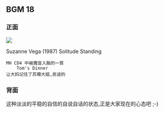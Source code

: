## BGM 18

### 正面

![][image-1]

Suzanne Vega (1987) Solitude Standing

	MH CD4 中被魔音入脑的一首
	    Tom's Dinner
	让大妈记住了苏珊大姐,民谣的

### 背面

这种淡淡的平稳的自信的自说自话的状态,正是大家现在的心态吧 ;-)

[image-1]:	http://f.hiphotos.baidu.com/baike/s=220/sign=ae0c225f510fd9f9a417526b152cd42b/8c1001e93901213ffdfa43ff54e736d12e2e95c3.jpg